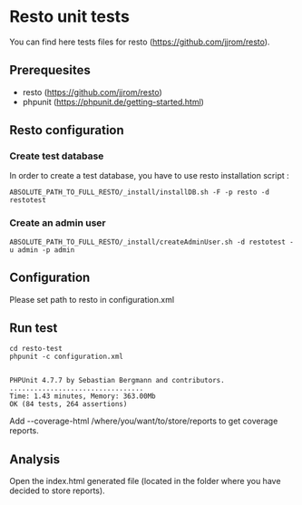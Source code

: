 # Resto unit tests

You can find here tests files for resto (https://github.com/jjrom/resto).

## Prerequesites

* resto (https://github.com/jjrom/resto)
* phpunit (https://phpunit.de/getting-started.html)    

## Resto configuration

### Create test database

In order to create a test database, you have to use resto installation script :

    ABSOLUTE_PATH_TO_FULL_RESTO/_install/installDB.sh -F -p resto -d restotest

### Create an admin user

    ABSOLUTE_PATH_TO_FULL_RESTO/_install/createAdminUser.sh -d restotest -u admin -p admin

## Configuration

Please set path to resto in configuration.xml
   
## Run test 
    
    cd resto-test
    phpunit -c configuration.xml


    PHPUnit 4.7.7 by Sebastian Bergmann and contributors.
    .................................
    Time: 1.43 minutes, Memory: 363.00Mb
    OK (84 tests, 264 assertions)


Add --coverage-html /where/you/want/to/store/reports to get coverage reports.

## Analysis

Open the index.html generated file (located in the folder where you have decided to store reports).